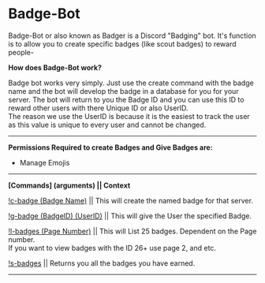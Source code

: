 # Badge-Bot
Badge-Bot or also known as Badger is a Discord "Badging" bot.
It's function is to allow you to create specific badges (like scout badges) to reward people-



**How does Badge-Bot work?**

Badge bot works very simply. Just use the create command with the badge name and the bot will develop the badge in a database for you for your server. The bot will return to you the Badge ID and you can use this ID to reward other users with there Unique ID or also UserID.  
The reason we use the UserID is because it is the easiest to track the user as this value is unique to every user and cannot be changed.  

<hr>

**Permissions Required to create Badges and Give Badges are:**

- Manage Emojis  

<hr>
  
  
**[Commands] (arguments) || Context**

<u>!c-badge (Badge Name)</u> || This will create the named badge for that server.

<u>!g-badge (BadgeID) (UserID)</u> || This will give the User the specified Badge.  

<u>!l-badges (Page Number)</u> || This will List 25 badges. Dependent on the Page number.  
If you want to view badges with the ID 26+ use page 2, and etc.

<u>!s-badges</u> || Returns you all the badges you have earned.

<hr>

